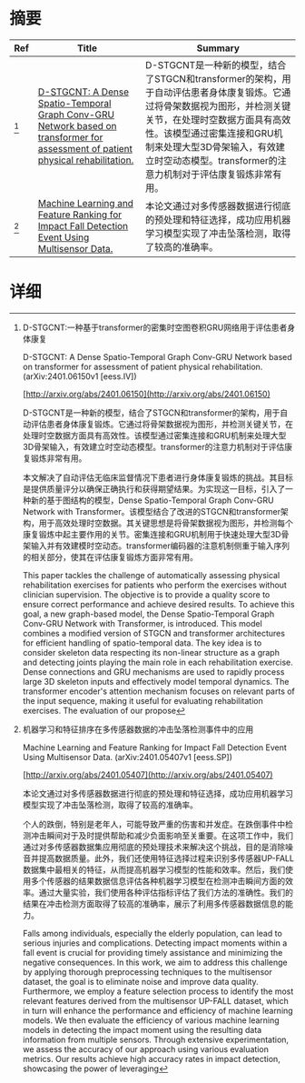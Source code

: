 # 摘要

| Ref | Title | Summary |
| --- | --- | --- |
| [^1] | [D-STGCNT: A Dense Spatio-Temporal Graph Conv-GRU Network based on transformer for assessment of patient physical rehabilitation.](http://arxiv.org/abs/2401.06150) | D-STGCNT是一种新的模型，结合了STGCN和transformer的架构，用于自动评估患者身体康复锻炼。它通过将骨架数据视为图形，并检测关键关节，在处理时空数据方面具有高效性。该模型通过密集连接和GRU机制来处理大型3D骨架输入，有效建立时空动态模型。transformer的注意力机制对于评估康复锻炼非常有用。 |
| [^2] | [Machine Learning and Feature Ranking for Impact Fall Detection Event Using Multisensor Data.](http://arxiv.org/abs/2401.05407) | 本论文通过对多传感器数据进行彻底的预处理和特征选择，成功应用机器学习模型实现了冲击坠落检测，取得了较高的准确率。 |

# 详细

[^1]: D-STGCNT:一种基于transformer的密集时空图卷积GRU网络用于评估患者身体康复

    D-STGCNT: A Dense Spatio-Temporal Graph Conv-GRU Network based on transformer for assessment of patient physical rehabilitation. (arXiv:2401.06150v1 [eess.IV])

    [http://arxiv.org/abs/2401.06150](http://arxiv.org/abs/2401.06150)

    D-STGCNT是一种新的模型，结合了STGCN和transformer的架构，用于自动评估患者身体康复锻炼。它通过将骨架数据视为图形，并检测关键关节，在处理时空数据方面具有高效性。该模型通过密集连接和GRU机制来处理大型3D骨架输入，有效建立时空动态模型。transformer的注意力机制对于评估康复锻炼非常有用。

    

    本文解决了自动评估无临床监督情况下患者进行身体康复锻炼的挑战。其目标是提供质量评分以确保正确执行和获得期望结果。为实现这一目标，引入了一种新的基于图结构的模型，Dense Spatio-Temporal Graph Conv-GRU Network with Transformer。该模型结合了改进的STGCN和transformer架构，用于高效处理时空数据。其关键思想是将骨架数据视为图形，并检测每个康复锻炼中起主要作用的关节。密集连接和GRU机制用于快速处理大型3D骨架输入并有效建模时空动态。transformer编码器的注意机制侧重于输入序列的相关部分，使其在评估康复锻炼方面非常有用。

    This paper tackles the challenge of automatically assessing physical rehabilitation exercises for patients who perform the exercises without clinician supervision. The objective is to provide a quality score to ensure correct performance and achieve desired results. To achieve this goal, a new graph-based model, the Dense Spatio-Temporal Graph Conv-GRU Network with Transformer, is introduced. This model combines a modified version of STGCN and transformer architectures for efficient handling of spatio-temporal data. The key idea is to consider skeleton data respecting its non-linear structure as a graph and detecting joints playing the main role in each rehabilitation exercise. Dense connections and GRU mechanisms are used to rapidly process large 3D skeleton inputs and effectively model temporal dynamics. The transformer encoder's attention mechanism focuses on relevant parts of the input sequence, making it useful for evaluating rehabilitation exercises. The evaluation of our propose
    
[^2]: 机器学习和特征排序在多传感器数据的冲击坠落检测事件中的应用

    Machine Learning and Feature Ranking for Impact Fall Detection Event Using Multisensor Data. (arXiv:2401.05407v1 [eess.SP])

    [http://arxiv.org/abs/2401.05407](http://arxiv.org/abs/2401.05407)

    本论文通过对多传感器数据进行彻底的预处理和特征选择，成功应用机器学习模型实现了冲击坠落检测，取得了较高的准确率。

    

    个人的跌倒，特别是老年人，可能导致严重的伤害和并发症。在跌倒事件中检测冲击瞬间对于及时提供帮助和减少负面影响至关重要。在这项工作中，我们通过对多传感器数据集应用彻底的预处理技术来解决这个挑战，目的是消除噪音并提高数据质量。此外，我们还使用特征选择过程来识别多传感器UP-FALL数据集中最相关的特征，从而提高机器学习模型的性能和效率。然后，我们使用多个传感器的结果数据信息评估各种机器学习模型在检测冲击瞬间方面的效率。通过大量实验，我们使用各种评估指标评估了我们方法的准确性。我们的结果在冲击检测方面取得了较高的准确率，展示了利用多传感器数据信息的能力。

    Falls among individuals, especially the elderly population, can lead to serious injuries and complications. Detecting impact moments within a fall event is crucial for providing timely assistance and minimizing the negative consequences. In this work, we aim to address this challenge by applying thorough preprocessing techniques to the multisensor dataset, the goal is to eliminate noise and improve data quality. Furthermore, we employ a feature selection process to identify the most relevant features derived from the multisensor UP-FALL dataset, which in turn will enhance the performance and efficiency of machine learning models. We then evaluate the efficiency of various machine learning models in detecting the impact moment using the resulting data information from multiple sensors. Through extensive experimentation, we assess the accuracy of our approach using various evaluation metrics. Our results achieve high accuracy rates in impact detection, showcasing the power of leveraging 
    

